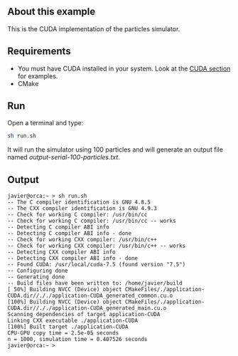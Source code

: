 ## About this example

This is the CUDA implementation of the particles simulator.

## Requirements

 * You must have CUDA installed in your system. Look at the [CUDA section](../../../04-GPU-accelerators/01-cuda) for examples.
 * CMake

## Run

Open a terminal and type:

```bash
sh run.sh
```

It will run the simulator using 100 particles and will generate an output file named _output-serial-100-particles.txt_.

##  Output
```
javier@orca:~ > sh run.sh 
-- The C compiler identification is GNU 4.8.5
-- The CXX compiler identification is GNU 4.9.3
-- Check for working C compiler: /usr/bin/cc
-- Check for working C compiler: /usr/bin/cc -- works
-- Detecting C compiler ABI info
-- Detecting C compiler ABI info - done
-- Check for working CXX compiler: /usr/bin/c++
-- Check for working CXX compiler: /usr/bin/c++ -- works
-- Detecting CXX compiler ABI info
-- Detecting CXX compiler ABI info - done
-- Found CUDA: /usr/local/cuda-7.5 (found version "7.5") 
-- Configuring done
-- Generating done
-- Build files have been written to: /home/javier/build
[ 50%] Building NVCC (Device) object CMakeFiles/./application-CUDA.dir//././application-CUDA_generated_common.cu.o
[100%] Building NVCC (Device) object CMakeFiles/./application-CUDA.dir//././application-CUDA_generated_main.cu.o
Scanning dependencies of target application-CUDA
Linking CXX executable ./application-CUDA
[100%] Built target ./application-CUDA
CPU-GPU copy time = 2.5e-05 seconds
n = 1000, simulation time = 0.407526 seconds
javier@orca:~ > 

```
